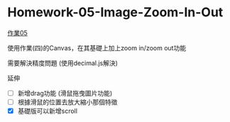 # Homework-05-Image-Zoom-In-Out

[作業05](https://bobo100.github.io/Homework-05-Image-Zoom-In-Out/)

使用作業(四)的Canvas，在其基礎上加上zoom in/zoom out功能

需要解決精度問題 (使用decimal.js解決)

延伸

- [ ] 新增drag功能 (滑鼠拖曳圖片功能)
- [ ] 根據滑鼠的位置去放大縮小那個特徵
- [X] 基礎版可以新增scroll
